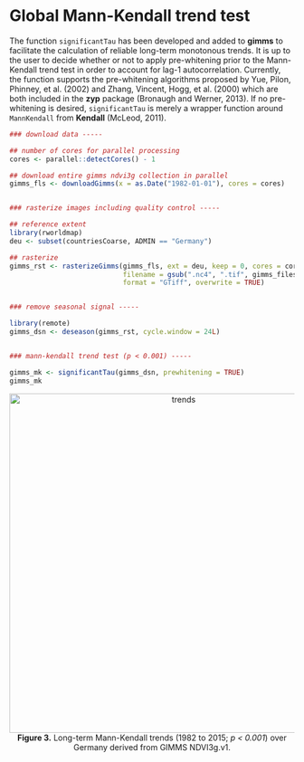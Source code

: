 
# Global Mann-Kendall trend test

The function `significantTau` has been developed and added to **gimms** to facilitate the calculation of reliable long-term monotonous trends. It is up to the user to decide whether or not to apply pre-whitening prior to the Mann-Kendall trend test in order to account for lag-1 autocorrelation. Currently, the function supports the pre-whitening algorithms proposed by Yue, Pilon, Phinney, et al. (2002) and Zhang, Vincent, Hogg, et al. (2000) which are both included in the **zyp** package (Bronaugh and Werner, 2013). If no pre-whitening is desired, `significantTau` is merely a wrapper function around `MannKendall` from **Kendall** (McLeod, 2011).


```r
### download data -----

## number of cores for parallel processing
cores <- parallel::detectCores() - 1

## download entire gimms ndvi3g collection in parallel
gimms_fls <- downloadGimms(x = as.Date("1982-01-01"), cores = cores)


### rasterize images including quality control -----

## reference extent
library(rworldmap)
deu <- subset(countriesCoarse, ADMIN == "Germany")

## rasterize
gimms_rst <- rasterizeGimms(gimms_fls, ext = deu, keep = 0, cores = cores,
                            filename = gsub(".nc4", ".tif", gimms_files),
                            format = "GTiff", overwrite = TRUE)


### remove seasonal signal -----

library(remote)
gimms_dsn <- deseason(gimms_rst, cycle.window = 24L)


### mann-kendall trend test (p < 0.001) -----

gimms_mk <- significantTau(gimms_dsn, prewhitening = TRUE)
gimms_mk
```



<center>
  <img src="http://i.imgur.com/IYJyJP3.png" alt="trends" style="width: 600px;"/><br>
  <b>Figure 3.</b> Long-term Mann-Kendall trends (1982 to 2015; <i>p < 0.001</i>) over Germany derived from GIMMS NDVI3g.v1.
</center>
